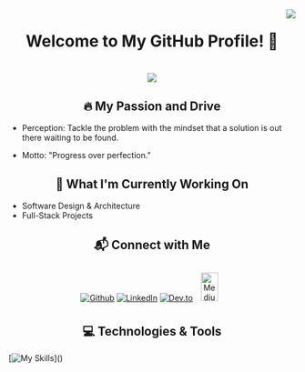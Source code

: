 <img align = "right" src = "https://visitor-badge.laobi.icu/badge?page_id=A108II.A108II">
<h1 align="center">
Welcome to My GitHub Profile! 👋
</h1>

<h1 align="center">

<img src="https://readme-typing-svg.herokuapp.com/?font=Righteous&size=35&color=FFA500&center=true&vCenter=true&width=500&height=70&duration=1800&lines=Hey!+👋;+I'm+Ali;+Software+Engineer;Full-Stack+Developer;" />

</h1>

<div align = "center">
  
## 🔥 My Passion and Drive
</div>

- Perception: Tackle the problem with the mindset that a solution is out there waiting to be found.

- Motto: "Progress over perfection."

<div align = "center">
  
## 🌱 What I'm Currently Working On
</div>

- Software Design & Architecture
- Full-Stack Projects

<div align = "center">
  
## 📬 Connect with Me
</div>
<div align = "center">
  
<a href="https://www.github.com/A2108II" target="_blank"><img src="https://skillicons.dev/icons?i=github" alt="Github"></a>
<a href="https://www.linkedin.com/in/a1028ii/" target="_blank"><img src="https://skillicons.dev/icons?i=linkedin" alt="LinkedIn"></a>
<a href="https://dev.to/a2108ii" target="_blank"><img src="https://skillicons.dev/icons?i=devto" alt="Dev.to"></a>
<a href="https://medium.com/@A82II" target="_blank"><img src="https://simpleicons.org/icons/medium.svg" width="30" height="50" style="margin: 10px;" alt="Medium"></a>



    
##  💻 Technologies & Tools
    
</div>


[![My Skills](https://skillicons.dev/icons?i=git,github,html,css,javascript,typescript,java,c,cpp,python,react,nodejs,express,mongodb,docker,kubernetes,aws,)]()
